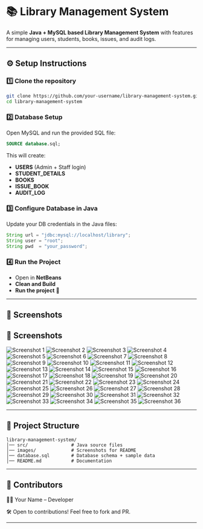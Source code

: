 # 📚 Library Management System

A simple **Java + MySQL based Library Management System** with features for managing users, students, books, issues, and audit logs.

---

## ⚙️ Setup Instructions

### 1️⃣ Clone the repository

```bash
git clone https://github.com/your-username/library-management-system.git
cd library-management-system
```

### 2️⃣ Database Setup

Open MySQL and run the provided SQL file:

```sql
SOURCE database.sql;
```

This will create:

- **USERS** (Admin + Staff login)
- **STUDENT_DETAILS**
- **BOOKS**
- **ISSUE_BOOK**
- **AUDIT_LOG**

### 3️⃣ Configure Database in Java

Update your DB credentials in the Java files:

```java
String url = "jdbc:mysql://localhost/library";
String user = "root";
String pwd  = "your_password";
```

### 4️⃣ Run the Project

- Open in **NetBeans**
- **Clean and Build**
- **Run the project** 🎉

---

## 📸 Screenshots

## 📸 Screenshots

![Screenshot 1](images/1.png)
![Screenshot 2](images/2.png)
![Screenshot 3](images/3.png)
![Screenshot 4](images/4.png)
![Screenshot 5](images/5.png)
![Screenshot 6](images/6.png)
![Screenshot 7](images/7.png)
![Screenshot 8](images/8.png)
![Screenshot 9](images/9.png)
![Screenshot 10](images/10.png)
![Screenshot 11](images/11.png)
![Screenshot 12](images/12.png)
![Screenshot 13](images/13.png)
![Screenshot 14](images/14.png)
![Screenshot 15](images/15.png)
![Screenshot 16](images/16.png)
![Screenshot 17](images/17.png)
![Screenshot 18](images/18.png)
![Screenshot 19](images/19.png)
![Screenshot 20](images/20.png)
![Screenshot 21](images/21.png)
![Screenshot 22](images/22.png)
![Screenshot 23](images/23.png)
![Screenshot 24](images/24.png)
![Screenshot 25](images/25.png)
![Screenshot 26](images/26.png)
![Screenshot 27](images/27.png)
![Screenshot 28](images/28.png)
![Screenshot 29](images/29.png)
![Screenshot 30](images/30.png)
![Screenshot 31](images/31.png)
![Screenshot 32](images/32.png)
![Screenshot 33](images/33.png)
![Screenshot 34](images/34.png)
![Screenshot 35](images/35.png)
![Screenshot 36](images/36.png)

---

## 📂 Project Structure

```plaintext
library-management-system/
│── src/                # Java source files
│── images/             # Screenshots for README
│── database.sql        # Database schema + sample data
│── README.md           # Documentation
```

---

## 🙌 Contributors

👩‍💻 Your Name – Developer

🛠 Open to contributions! Feel free to fork and PR.

---
